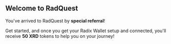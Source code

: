 ## Welcome to RadQuest

You've arrived to RadQuest by **special referral**!

Get started, and once you get your Radix Wallet setup and connected, you'll receive **50 XRD** tokens to help you on your journey!